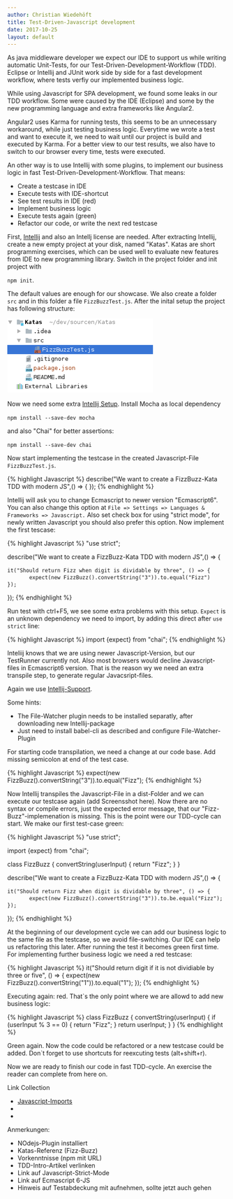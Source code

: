 ```yaml
---
author: Christian Wiedehöft
title: Test-Driven-Javascript development
date: 2017-10-25
layout: default
---
```


As java middleware developer we expect our IDE to support us while writing automatic
Unit-Tests, for our Test-Driven-Development-Workflow (TDD). Eclipse or Intellij and JUnit work side by side for a fast development workflow, where tests verfiy our implemented business logic.

While using Javascript for SPA development, we found some leaks in our
TDD workflow. Some were caused by the IDE (Eclipse) and some by the
new programming language and extra frameworks like Angular2.

Angular2 uses Karma for running tests, this seems to be an unnecessary workaround, while just testing business logic. Everytime we wrote a test and want to execute it, we need to wait until our project is build and executed by Karma. For a better view to our test results, we also have to switch to our browser every time, tests were executed.

An other way is to use Intellij with some plugins, to implement our business logic in fast Test-Driven-Development-Workflow. That means:
* Create a testcase in IDE
* Execute tests with IDE-shortcut
* See test results in IDE (red)
* Implement business logic
* Execute tests again (green)
* Refactor our code, or write the next red testcase

First, [Intellij](https://www.jetbrains.com/idea/download/#section=linux) and also an Intellj license are needed. After extracting Intellij, create a new empty project at your disk, named "Katas". Katas are short programming exercises, which can be used well to evaluate new features from IDE to new programming library. Switch in the project folder and init project with 

`npm init`. 

The default values are enough for our showcase. We also create a folder `src` and in this folder a file `FizzBuzzTest.js`. After the inital setup the project has following structure:

![Intellij project structure](/assets/img/TddJs_InitialFolderStructure.png "InitialFolderStructure")

Now we need some extra [Intellij Setup](https://www.jetbrains.com/help/idea/testing-javascript-with-mocha.html).
Install Mocha as local dependency 

`npm install --save-dev mocha` 

and also "Chai" for better assertions:

`npm install --save-dev chai`

Now start implementing the testcase in the created Javascript-File `FizzBuzzTest.js`.

{% highlight Javascript %}
describe("We want to create a FizzBuzz-Kata TDD with modern JS",() => {
});
{% endhighlight %}

Intellij will ask you to change Ecmascript to newer version "Ecmascript6". You can also change this option at `File => Settings => Languages & Frameworks => Javascript.` Also set check box for using "strict mode", for newly written Javascript you should also prefer this option.
Now implement the first tescase:

{% highlight Javascript %}
"use strict";

describe("We want to create a FizzBuzz-Kata TDD with modern JS",() => {

    it("Should return Fizz when digit is dividable by three", () => {
           expect(new FizzBuzz().convertString("3")).to.equal("Fizz")
    });
});
{% endhighlight %}

Run test with ctrl+F5, we see some extra problems with this setup. `Expect` is an unknown dependency we need to import, by adding this direct after `use strict` line:

{% highlight Javascript %}
import {expect} from "chai";
{% endhighlight %}

Inteliij knows that we are using newer Javascript-Version, but our TestRunner currently not. Also most browsers would decline Javascript-files in Ecmascript6 version. That is the reason wy we need an extra transpile step, to generate regular Javacsript-files.

Again we use [Intellij-Support](https://blog.jetbrains.com/webstorm/2015/05/ecmascript-6-in-webstorm-transpiling/).

Some hints:
* The File-Watcher plugin needs to be installed separatly, after downloading new Intellij-package
* Just need to install babel-cli as described and configure File-Watcher-Plugin

For starting code transpilation, we need a change at our code base. Add missing semicolon at end of the test case.

{% highlight Javascript %}
expect(new FizzBuzz().convertString("3")).to.equal("Fizz");
{% endhighlight %}

Now Intellij transpiles the Javascript-File in a dist-Folder and we can execute our testcase again (add Screensshot here).
Now there are no syntax or compile errors, just the expected error message, that our "Fizz-Buzz"-implemenation is missing. This is the point were our TDD-cycle can start. We make our first test-case green:

{% highlight Javascript %}
"use strict";

import {expect} from "chai";

class FizzBuzz {
    convertString(userInput) {
        return "Fizz";
    }
}

describe("We want to create a FizzBuzz-Kata TDD with modern JS",() => {

    it("Should return Fizz when digit is dividable by three", () => {
           expect(new FizzBuzz().convertString("3")).to.be.equal("Fizz");
    });
});
{% endhighlight %}

At the beginning of our development cycle we can add our business logic to the same file as the testcase, so we avoid file-switching. Our IDE can help us refactoring this later.
After running the test it becomes green first time. For implementing further business logic we need a red testcase:

{% highlight Javascript %}
    it("Should return digit if it is not dividiable by three or five", () => {
        expect(new FizzBuzz().convertString("1")).to.equal("1");
    });
{% endhighlight %}

Executing again: red. That`s the only point where we are allowd to add new business logic:

{% highlight Javascript %}
class FizzBuzz {
    convertString(userInput) {
        if (userInput % 3 == 0) {
            return "Fizz";
        }
        return userInput;
    }
}
{% endhighlight %}

Green again. Now the code could be refactored or a new testcase could be added. Don`t forget to use shortcuts for reexcuting tests (alt+shift+r).

Now we are ready to finish our code in fast TDD-cycle. An exercise the reader can complete from here on.

Link Collection
* [Javascript-Imports]("https://developer.mozilla.org/de/docs/Web/JavaScript/Reference/Statements/import")
* 
* 


Anmerkungen:
* NOdejs-Plugin installiert
* Katas-Referenz (Fizz-Buzz)
* Vorkenntnisse (npm mit URL)
* TDD-Intro-Artikel verlinken
* Link auf Javascript-Strict-Mode
* Link auf Ecmascript 6-JS
* Hinweis auf Testabdeckung mit aufnehmen, sollte jetzt auch gehen